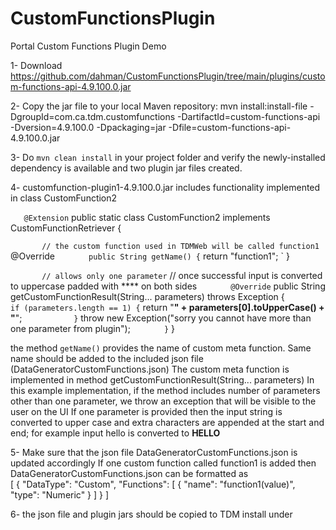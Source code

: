 # CustomFunctionsPlugin
Portal Custom Functions Plugin Demo

1- Download https://github.com/dahman/CustomFunctionsPlugin/tree/main/plugins/custom-functions-api-4.9.100.0.jar

2- Copy the jar file to your local Maven repository:
mvn install:install-file -DgroupId=com.ca.tdm.customfunctions -DartifactId=custom-functions-api -Dversion=4.9.100.0 -Dpackaging=jar -Dfile=custom-functions-api-4.9.100.0.jar

3- Do `mvn clean install` in your project folder and verify the newly-installed dependency is available and two plugin jar files created.

4- customfunction-plugin1-4.9.100.0.jar includes functionality implemented in class CustomFunction2

`    @Extension
`    public static class CustomFunction2 implements CustomFunctionRetriever {

`        // the custom function used in TDMWeb will be called function1
`        @Override
`        public String getName() {
`            return "function1";
`        }

`        // allows only one parameter
`        // once successful input is converted to uppercase padded with **** on both sides
`        @Override
`        public String getCustomFunctionResult(String... parameters) throws Exception {
`            if (parameters.length == 1) {
`                return "****" + parameters[0].toUpperCase() + "****";
`            }
`            throw new Exception("sorry you cannot have more than one parameter from plugin");
`        }
`    }
 
the method `getName()` provides the name of custom meta function. Same name should be added to the included json file (DataGeneratorCustomFunctions.json)
The custom meta function is implemented in method getCustomFunctionResult(String... parameters) 
In this example implementation, if the method includes number of parameters other than one parameter, we throw an exception that will be visible to the user on the UI
If one parameter is provided then the input string is converted to upper case and extra characters are appended at the start and end; 
for example input hello  is converted to ****HELLO****

5- Make sure that the json file DataGeneratorCustomFunctions.json is updated accordingly
If one custom function called function1 is added then DataGeneratorCustomFunctions.json can be formatted as  
[
  {
    "DataType": "Custom",
    "Functions": [
      {
        "name": "function1(value)",
        "type": "Numeric"
      }
    ]
  }
]

6- the json file and plugin jars should be copied to TDM install under 
